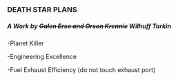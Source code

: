 <h3><b>DEATH STAR PLANS</b></h3>
 
<h5>A Work by <strike>Galen Erso and Orson Krennic</strike> Wilhuff Tarkin</h5>

 -Planet Killer
 
 -Engineering Excellence
 
 -Fuel Exhaust Efficiency (do not touch exhaust port)
